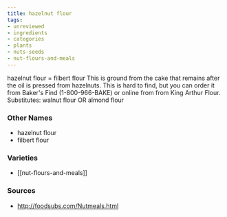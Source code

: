 ```yaml
---
title: hazelnut flour
tags:
- unreviewed
- ingredients
- categories
- plants
- nuts-seeds
- nut-flours-and-meals
---
```

hazelnut flour = filbert flour This is ground from the cake that remains after the oil is pressed from hazelnuts. This is hard to find, but you can order it from Baker's Find (1-800-966-BAKE) or online from from King Arthur Flour. Substitutes: walnut flour OR almond flour

### Other Names

* hazelnut flour
* filbert flour

### Varieties

* [[nut-flours-and-meals]]

### Sources
* http://foodsubs.com/Nutmeals.html
